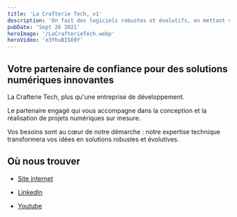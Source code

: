 ```yaml
---
title: 'La Crafterie Tech, v1'
description: 'On fait des logiciels robustes et évolutifs, en mettant vos besoins au cœur de notre démarche.'
pubDate: 'Sept 26 2021'
heroImage: '/LaCrafterieTech.webp'
heroVideo: 'e3YhuBIS69Y'
---
```


## Votre partenaire de confiance pour des solutions numériques innovantes

La Crafterie Tech, plus qu'une entreprise de développement. 

Le partenaire engagé qui vous accompagne dans la conception et la réalisation de projets numériques sur mesure. 

Vos besoins sont au cœur de notre démarche : notre expertise technique transformera vos idées en solutions robustes et évolutives.

## Où nous trouver 

- [Site internet](https://lacrafterie.tech)

- [LinkedIn](https://www.linkedin.com/in/edouard-mangel-/)

- [Youtube](https://www.youtube.com/@LaCrafterieTech)



